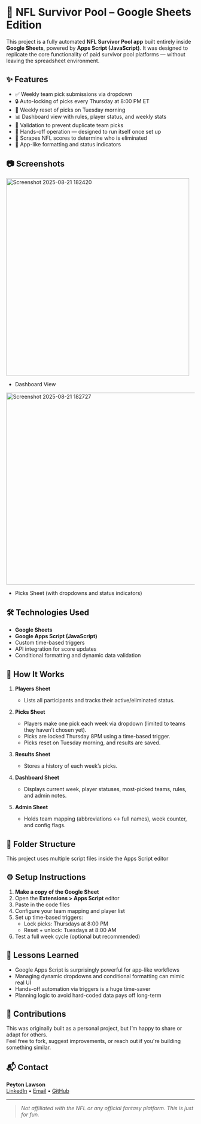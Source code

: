 # 🏈 NFL Survivor Pool – Google Sheets Edition

This project is a fully automated **NFL Survivor Pool app** built entirely inside **Google Sheets**, powered by **Apps Script (JavaScript)**. It was designed to replicate the core functionality of paid survivor pool platforms — without leaving the spreadsheet environment.

## ✨ Features

- ✅ Weekly team pick submissions via dropdown
- 🔒 Auto-locking of picks every Thursday at 8:00 PM ET
- 🔁 Weekly reset of picks on Tuesday morning
- 📊 Dashboard view with rules, player status, and weekly stats
- 🧠 Validation to prevent duplicate team picks
- 🧼 Hands-off operation — designed to run itself once set up
- 📡 Scrapes NFL scores to determine who is eliminated
- 🎨 App-like formatting and status indicators

## 📷 Screenshots
<img width="489" height="527" alt="Screenshot 2025-08-21 182420" src="https://github.com/user-attachments/assets/1d6912b8-04a4-4556-b841-3b9b84dbd69e" />

- Dashboard View

<img width="685" height="512" alt="Screenshot 2025-08-21 182727" src="https://github.com/user-attachments/assets/3aa3169e-5a3b-46a0-af0a-05c2bbd7c215" />

- Picks Sheet (with dropdowns and status indicators)

## 🛠 Technologies Used

- **Google Sheets**
- **Google Apps Script (JavaScript)**
- Custom time-based triggers
- API integration for score updates
- Conditional formatting and dynamic data validation

## 🚦 How It Works

1. **Players Sheet**  
   - Lists all participants and tracks their active/eliminated status.
  
2. **Picks Sheet**  
   - Players make one pick each week via dropdown (limited to teams they haven’t chosen yet).
   - Picks are locked Thursday 8PM using a time-based trigger.
   - Picks reset on Tuesday morning, and results are saved.

3. **Results Sheet**  
   - Stores a history of each week’s picks.

4. **Dashboard Sheet**  
   - Displays current week, player statuses, most-picked teams, rules, and admin notes.

5. **Admin Sheet**  
   - Holds team mapping (abbreviations ↔ full names), week counter, and config flags.

## 🧩 Folder Structure

This project uses multiple script files inside the Apps Script editor


## ⚙️ Setup Instructions

1. **Make a copy of the Google Sheet**
2. Open the **Extensions > Apps Script** editor
3. Paste in the code files
4. Configure your team mapping and player list
5. Set up time-based triggers:
   - Lock picks: Thursdays at 8:00 PM
   - Reset + unlock: Tuesdays at 8:00 AM
6. Test a full week cycle (optional but recommended)

## 🧠 Lessons Learned

- Google Apps Script is surprisingly powerful for app-like workflows
- Managing dynamic dropdowns and conditional formatting can mimic real UI
- Hands-off automation via triggers is a huge time-saver
- Planning logic to avoid hard-coded data pays off long-term

## 🤝 Contributions

This was originally built as a personal project, but I’m happy to share or adapt for others.  
Feel free to fork, suggest improvements, or reach out if you're building something similar.

## 📬 Contact

**Peyton Lawson**  
[LinkedIn](https://www.linkedin.com/in/peyton-e-lawson) • [Email](mailto:peyton.e.lawson@gmail.com) • [GitHub](https://github.com/peytonlawson)

---

> *Not affiliated with the NFL or any official fantasy platform. This is just for fun.*


